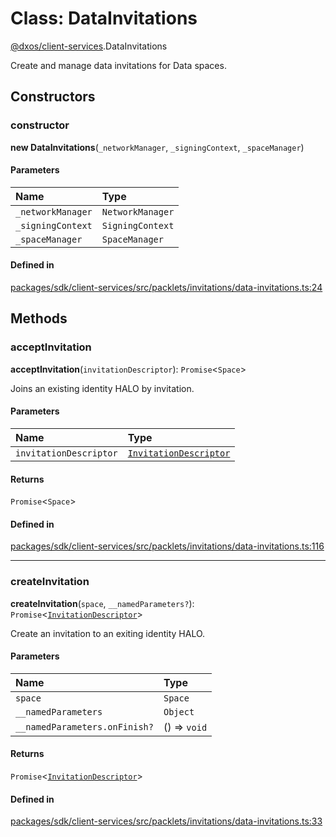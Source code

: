 # Class: DataInvitations

[@dxos/client-services](../modules/dxos_client_services.md).DataInvitations

Create and manage data invitations for Data spaces.

## Constructors

### constructor

**new DataInvitations**(`_networkManager`, `_signingContext`, `_spaceManager`)

#### Parameters

| Name | Type |
| :------ | :------ |
| `_networkManager` | `NetworkManager` |
| `_signingContext` | `SigningContext` |
| `_spaceManager` | `SpaceManager` |

#### Defined in

[packages/sdk/client-services/src/packlets/invitations/data-invitations.ts:24](https://github.com/dxos/dxos/blob/main/packages/sdk/client-services/src/packlets/invitations/data-invitations.ts#L24)

## Methods

### acceptInvitation

**acceptInvitation**(`invitationDescriptor`): `Promise`<`Space`\>

Joins an existing identity HALO by invitation.

#### Parameters

| Name | Type |
| :------ | :------ |
| `invitationDescriptor` | [`InvitationDescriptor`](dxos_client_services.InvitationDescriptor.md) |

#### Returns

`Promise`<`Space`\>

#### Defined in

[packages/sdk/client-services/src/packlets/invitations/data-invitations.ts:116](https://github.com/dxos/dxos/blob/main/packages/sdk/client-services/src/packlets/invitations/data-invitations.ts#L116)

___

### createInvitation

**createInvitation**(`space`, `__namedParameters?`): `Promise`<[`InvitationDescriptor`](dxos_client_services.InvitationDescriptor.md)\>

Create an invitation to an exiting identity HALO.

#### Parameters

| Name | Type |
| :------ | :------ |
| `space` | `Space` |
| `__namedParameters` | `Object` |
| `__namedParameters.onFinish?` | () => `void` |

#### Returns

`Promise`<[`InvitationDescriptor`](dxos_client_services.InvitationDescriptor.md)\>

#### Defined in

[packages/sdk/client-services/src/packlets/invitations/data-invitations.ts:33](https://github.com/dxos/dxos/blob/main/packages/sdk/client-services/src/packlets/invitations/data-invitations.ts#L33)
